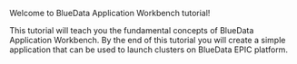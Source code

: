 Welcome to BlueData Application Workbench tutorial!

This tutorial will teach you the fundamental concepts of BlueData Application Workbench. By the end of this tutorial you will create a simple application that can be used to launch clusters on BlueData EPIC platform.
